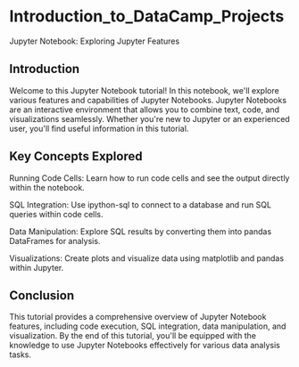 # Introduction_to_DataCamp_Projects
Jupyter Notebook: Exploring Jupyter Features
## Introduction
Welcome to this Jupyter Notebook tutorial! In this notebook, we'll explore various features and capabilities of Jupyter Notebooks. Jupyter Notebooks are an interactive environment that allows you to combine text, code, and visualizations seamlessly. Whether you're new to Jupyter or an experienced user, you'll find useful information in this tutorial.


## Key Concepts Explored
Running Code Cells: Learn how to run code cells and see the output directly within the notebook.

SQL Integration: Use ipython-sql to connect to a database and run SQL queries within code cells.

Data Manipulation: Explore SQL results by converting them into pandas DataFrames for analysis.

Visualizations: Create plots and visualize data using matplotlib and pandas within Jupyter.


## Conclusion
This tutorial provides a comprehensive overview of Jupyter Notebook features, including code execution, SQL integration, data manipulation, and visualization. By the end of this tutorial, you'll be equipped with the knowledge to use Jupyter Notebooks effectively for various data analysis tasks.

